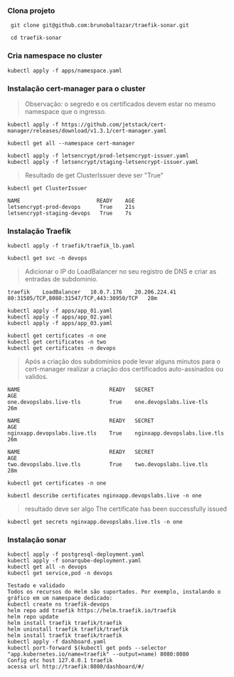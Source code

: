 ### Clona projeto
```shell
 git clone git@github.com:brunobaltazar/traefik-sonar.git
```

```shell
 cd traefik-sonar
```

### Cria namespace no cluster

```shell
kubectl apply -f apps/namespace.yaml
```


### Instalação cert-manager para o cluster

> Observação: o segredo e os certificados devem estar no mesmo namespace que o ingresso.

```shell
kubectl apply -f https://github.com/jetstack/cert-manager/releases/download/v1.3.1/cert-manager.yaml 
```

```shell
kubectl get all --namespace cert-manager
```

```shell
kubectl apply -f letsencrypt/prod-letsencrypt-issuer.yaml
kubectl apply -f letsencrypt/staging-letsencrypt-issuer.yaml
```
> Resultado de get ClusterIssuer deve ser "True"

```shell
kubectl get ClusterIssuer

NAME                        READY    AGE
letsencrypt-prod-devops      True    21s
letsencrypt-staging-devops   True    7s 
```


### Instalação Traefik

```shell
kubectl apply -f traefik/traefik_lb.yaml
```

```shell
kubectl get svc -n devops
```
> Adicionar o IP do LoadBalancer no seu registro de DNS e criar as entradas de subdominio.

```shell
traefik    LoadBalancer   10.0.7.176    20.206.224.41   80:31505/TCP,8080:31547/TCP,443:30950/TCP   28m
```

```shell
kubectl apply -f apps/app_01.yaml
kubectl apply -f apps/app_02.yaml
kubectl apply -f apps/app_03.yaml
```

```shell
kubectl get certificates -n one 
kubectl get certificates -n two 
kubectl get certificates -n devops 
```

> Após a criação dos subdominios pode levar alguns minutos para o cert-manager realizar a criação dos certificados auto-assinados ou validos.
```shell
NAME                            READY   SECRET                         AGE
one.devopslabs.live-tls         True    one.devopslabs.live-tls        26m

NAME                            READY   SECRET                         AGE
nginxapp.devopslabs.live.tls    True    nginxapp.devopslabs.live.tls   26m

NAME                            READY   SECRET                         AGE
two.devopslabs.live.tls         True    two.devopslabs.live.tls        28m
```

```shell
kubectl get certificates -n one
```

```shell
kubectl describe certificates nginxapp.devopslabs.live -n one 
```

> resultado deve ser algo The certificate has been successfully issued

```shell
kubectl get secrets nginxapp.devopslabs.live.tls -n one
```

### Instalação sonar

```shell
kubectl apply -f postgresql-deployment.yaml 
kubectl apply -f sonarqube-deployment.yaml
kubectl get all -n devops
kubectl get service,pod -n devops
```



```shell
Testado e validado
Todos os recursos do Helm são suportados. Por exemplo, instalando o gráfico em um namespace dedicado:
kubectl create ns traefik-devops
helm repo add traefik https://helm.traefik.io/traefik
helm repo update
helm install traefik traefik/traefik 
helm uninstall traefik traefik/traefik 
helm install traefik traefik/traefik 
kubectl apply -f dashboard.yaml
kubectl port-forward $(kubectl get pods --selector "app.kubernetes.io/name=traefik" --output=name) 8080:8080
Config etc host 127.0.0.1 traefik
acessa url http://traefik:8080/dashboard/#/
```
